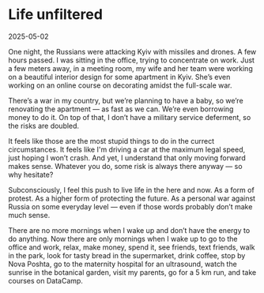# Life unfiltered

2025-05-02

One night, the Russians were attacking Kyiv with missiles and drones. A few hours passed. I was sitting in the office, trying to concentrate on work. Just a few meters away, in a meeting room, my wife and her team were working on a beautiful interior design for some apartment in Kyiv. She’s even working on an online course on decorating amidst the full-scale war. 

There’s a war in my country, but we’re planning to have a baby, so we’re renovating the apartment — as fast as we can. We’re even borrowing money to do it. On top of that, I don’t have a military service deferment, so the risks are doubled.

It feels like those are the most stupid things to do in the currect circumstances. It feels like I'm driving a car at the maximum legal speed, just hoping I won’t crash. And yet, I understand that only moving forward makes sense. Whatever you do, some risk is always there anyway — so why hesitate?

Subconsciously, I feel this push to live life in the here and now. As a form of protest. As a higher form of protecting the future. As a personal war against Russia on some everyday level — even if those words probably don’t make much sense.

There are no more mornings when I wake up and don’t have the energy to do anything. Now there are only mornings when I wake up to go to the office and work, relax, make money, spend it, see friends, text friends, walk in the park, look for tasty bread in the supermarket, drink coffee, stop by Nova Poshta, go to the maternity hospital for an ultrasound, watch the sunrise in the botanical garden, visit my parents, go for a 5 km run, and take courses on DataCamp.